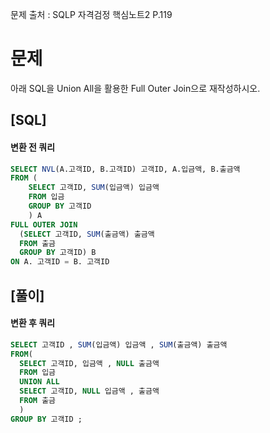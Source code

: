 문제 출처 : SQLP 자격검정 핵심노트2 P.119
# 문제
아래 SQL을 Union All을 활용한 Full Outer Join으로 재작성하시오.

## [SQL]
#### 변환 전 쿼리

```sql
SELECT NVL(A.고객ID, B.고객ID) 고객ID, A.입금액, B.출금액
FROM (
	SELECT 고객ID, SUM(입금액) 입금액
    FROM 입금
    GROUP BY 고객ID
    ) A
FULL OUTER JOIN
  (SELECT 고객ID, SUM(출금액) 출금액
  FROM 출금
  GROUP BY 고객ID) B
ON A. 고객ID = B. 고객ID
```

## [풀이]
#### 변환 후 쿼리
```sql
SELECT 고객ID , SUM(입금액) 입금액 , SUM(출금액) 출금액 
FROM(
  SELECT 고객ID, 입금액 , NULL 출금액
  FROM 입금
  UNION ALL
  SELECT 고객ID, NULL 입금액 , 출금액
  FROM 출금
  )
GROUP BY 고객ID ;
```

